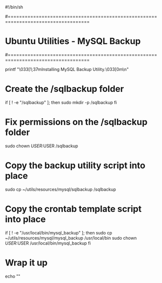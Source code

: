 #!/bin/sh

#===================================================================================
# Ubuntu Utilities - MySQL Backup
#===================================================================================

printf "\033[1;37mInstalling MySQL Backup Utility.\033[0m\n"

# Create the /sqlbackup folder
if [ ! -e "/sqlbackup" ]; then
    sudo mkdir -p /sqlbackup
fi

# Fix permissions on the /sqlbackup folder
sudo chown $USER:$USER /sqlbackup

# Copy the backup utility script into place
sudo cp ~/utils/resources/mysql/sqlbackup /sqlbackup

# Copy the crontab template script into place
if [ ! -e "/usr/local/bin/mysql_backup" ]; then
    sudo cp ~/utils/resources/mysql/mysql_backup /usr/local/bin
    sudo chown $USER:$USER /usr/local/bin/mysql_backup
fi

# Wrap it up
echo ""
